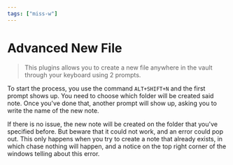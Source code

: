 ```yaml
---
tags: ["miss-w"]
---
```


# Advanced New File

> This plugins allows you to create a new file anywhere in the vault through your keyboard using 2 prompts.

To start the process, you use the command `ALT+SHIFT+N` and the first prompt shows up. You need to choose which folder will be created said note. Once you've done that, another prompt will show up, asking you to write the name of the new note. 

If there is no issue, the new note will be created on the folder that you've specified before. But beware that it could not work, and an error could pop out. This only happens when you try to create a note that already exists, in which chase nothing will happen, and a notice on the top right corner of the windows telling about this error.